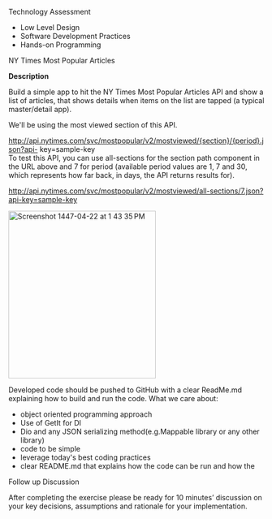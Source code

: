 Technology Assessment

* Low Level Design   
* Software Development Practices   
* Hands-on Programming 

NY Times Most Popular Articles 

**Description** 

Build a simple app to hit the NY Times Most Popular Articles API and show a list of articles, that shows details when items on the list are tapped (a typical master/detail app). 

We'll be using the most viewed section of this API. 

http://api.nytimes.com/svc/mostpopular/v2/mostviewed/{section}/{period}.json?api- key=sample-key  
To test this API, you can use all-sections for the section path component in the URL above and 7 for period (available period values are 1, 7 and 30, which represents how far back, in days, the API returns results for). 

http://api.nytimes.com/svc/mostpopular/v2/mostviewed/all-sections/7.json?api-key=sample-key 

<img width="290" height="330" alt="Screenshot 1447-04-22 at 1 43 35 PM" src="https://github.com/user-attachments/assets/8e3cf9b0-2d77-4f9f-a1d7-b1503fbe2e2a" />


Developed code should be pushed to GitHub with a clear ReadMe.md explaining how to build and run the code. What we care about: 

* object oriented programming approach   
* Use of GetIt for DI  
* Dio and any JSON serializing method(e.g.Mappable library or any other library)  
* code to be simple   
* leverage today's best coding practices   
* clear README.md that explains how the code can be run and how the 


Follow up Discussion 

After completing the exercise please be ready for 10 minutes’ discussion on your key decisions, assumptions and rationale for your implementation. 

